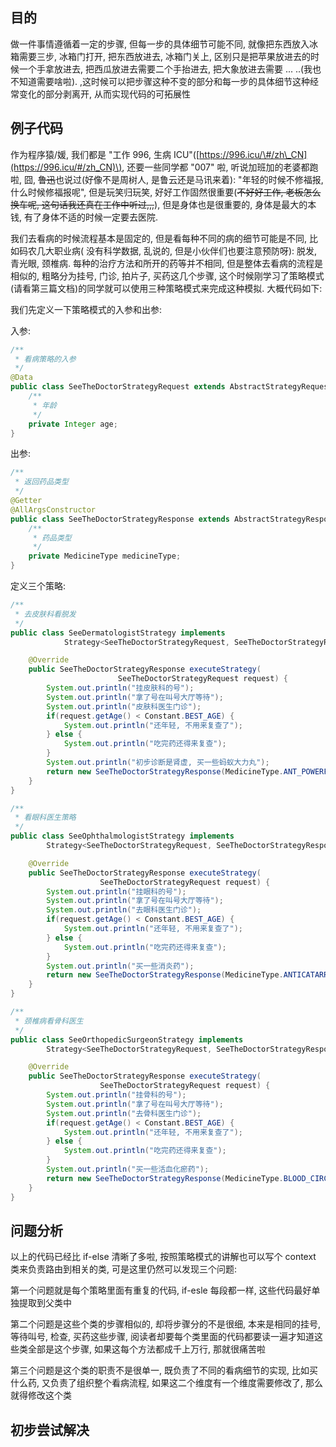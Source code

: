 ## 目的

做一件事情遵循着一定的步骤, 但每一步的具体细节可能不同, 就像把东西放入冰箱需要三步, 冰箱门打开, 把东西放进去, 冰箱门关上, 区别只是把苹果放进去的时候一个手拿放进去, 把西瓜放进去需要二个手抬进去, 把大象放进去需要 ... ..\(我也不知道需要啥啦\). ,这时候可以把步骤这种不变的部分和每一步的具体细节这种经常变化的部分剥离开, 从而实现代码的可拓展性

## 例子代码

作为程序猿/媛, 我们都是 "工作 996, 生病 ICU"\([https://996.icu/\#/zh\_CN](https://996.icu/#/zh_CN)\), 还要一些同学都 "007" 啦, 听说加班加的老婆都跑啦, 囧, ~~鲁迅~~也说过\(好像不是周树人, 是鲁云还是马讯来着\): "年轻的时候不修福报, 什么时候修福报呢", 但是玩笑归玩笑, 好好工作固然很重要\(~~不好好工作, 老板怎么换车呢, 这句话我还真在工作中听过,,,~~\), 但是身体也是很重要的, 身体是最大的本钱, 有了身体不适的时候一定要去医院.

我们去看病的时候流程基本是固定的, 但是看每种不同的病的细节可能是不同, 比如码农几大职业病\( 没有科学数据, 乱说的, 但是小伙伴们也要注意预防呀\): 脱发, 青光眼, 颈椎病. 每种的治疗方法和所开的药等并不相同, 但是整体去看病的流程是相似的, 粗略分为挂号, 门诊, 拍片子, 买药这几个步骤, 这个时候刚学习了策略模式\(请看第三篇文档\)的同学就可以使用三种策略模式来完成这种模拟. 大概代码如下:

我们先定义一下策略模式的入参和出参:

入参:

```java
/**
 * 看病策略的入参
 */
@Data
public class SeeTheDoctorStrategyRequest extends AbstractStrategyRequest {
    /**
     * 年龄
     */
    private Integer age;
}
```

出参:

```java
/**
 * 返回药品类型
 */
@Getter
@AllArgsConstructor
public class SeeTheDoctorStrategyResponse extends AbstractStrategyResponse {
    /**
     * 药品类型
     */
    private MedicineType medicineType;
}
```

定义三个策略:

```java
/**
 * 去皮肤科看脱发
 */
public class SeeDermatologistStrategy implements 
            Strategy<SeeTheDoctorStrategyRequest, SeeTheDoctorStrategyResponse> {

    @Override
    public SeeTheDoctorStrategyResponse executeStrategy(
                        SeeTheDoctorStrategyRequest request) {
        System.out.println("挂皮肤科的号");
        System.out.println("拿了号在叫号大厅等待");
        System.out.println("皮肤科医生门诊");
        if(request.getAge() < Constant.BEST_AGE) {
            System.out.println("还年轻, 不用来复查了");
        } else {
            System.out.println("吃完药还得来复查");
        }
        System.out.println("初步诊断是肾虚, 买一些蚂蚁大力丸");
        return new SeeTheDoctorStrategyResponse(MedicineType.ANT_POWERFUL_PILL);
    }
}
```

```java
/**
 * 看眼科医生策略
 */
public class SeeOphthalmologistStrategy implements 
        Strategy<SeeTheDoctorStrategyRequest, SeeTheDoctorStrategyResponse> {

    @Override
    public SeeTheDoctorStrategyResponse executeStrategy(
                    SeeTheDoctorStrategyRequest request) {
        System.out.println("挂眼科的号");
        System.out.println("拿了号在叫号大厅等待");
        System.out.println("去眼科医生门诊");
        if(request.getAge() < Constant.BEST_AGE) {
            System.out.println("还年轻, 不用来复查了");
        } else {
            System.out.println("吃完药还得来复查");
        }
        System.out.println("买一些消炎药");
        return new SeeTheDoctorStrategyResponse(MedicineType.ANTICATARRHALS);
    }
}
```

```java
/**
 * 颈椎病看骨科医生
 */
public class SeeOrthopedicSurgeonStrategy implements 
        Strategy<SeeTheDoctorStrategyRequest, SeeTheDoctorStrategyResponse>  {

    @Override
    public SeeTheDoctorStrategyResponse executeStrategy(
                    SeeTheDoctorStrategyRequest request) {
        System.out.println("挂骨科的号");
        System.out.println("拿了号在叫号大厅等待");
        System.out.println("去骨科医生门诊");
        if(request.getAge() < Constant.BEST_AGE) {
            System.out.println("还年轻, 不用来复查了");
        } else {
            System.out.println("吃完药还得来复查");
        }
        System.out.println("买一些活血化瘀药");
        return new SeeTheDoctorStrategyResponse(MedicineType.BLOOD_CIRCULATION_DRUGS);
    }
}
```

## 问题分析

以上的代码已经比 if-else 清晰了多啦, 按照策略模式的讲解也可以写个 context 类来负责路由到相关的类, 可是这里仍然可以发现三个问题:

第一个问题就是每个策略里面有重复的代码, if-esle 每段都一样, 这些代码最好单独提取到父类中

第二个问题是这些个类的步骤相似的, 却将步骤分的不是很细, 本来是相同的挂号, 等待叫号, 检查, 买药这些步骤, 阅读者却要每个类里面的代码都要读一遍才知道这些类全部是这个步骤, 如果这每个方法都成千上万行, 那就很痛苦啦

第三个问题是这个类的职责不是很单一, 既负责了不同的看病细节的实现, 比如买什么药, 又负责了组织整个看病流程, 如果这二个维度有一个维度需要修改了, 那么就得修改这个类



## 初步尝试解决





